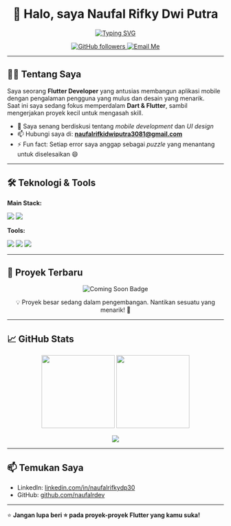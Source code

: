 <h1 align="center">👋 Halo, saya Naufal Rifky Dwi Putra</h1>

<p align="center">
  <a href="https://git.io/typing-svg">
    <img src="https://readme-typing-svg.herokuapp.com?font=Fira+Code&pause=1000&color=58A6FF&center=true&vCenter=true&width=435&lines=🚀+Flutter+Developer;💡+Mobile+%26+UI+Enthusiast;💻+Code%2C+Design%2C+and+Create!" alt="Typing SVG" />
  </a>
</p>

<p align="center">
  <a href="https://github.com/naufalrdev">
    <img src="https://img.shields.io/github/followers/naufalrdev?label=Follow&style=social" alt="GitHub followers" />
  </a>
  <a href="mailto:naufalrifkidwiputra3081@gmail.com">
    <img src="https://img.shields.io/badge/email-kirim%20email-blue" alt="Email Me" />
  </a>
</p>

---

## 👨‍💻 Tentang Saya

Saya seorang **Flutter Developer** yang antusias membangun aplikasi mobile dengan pengalaman pengguna yang mulus dan desain yang menarik.  
Saat ini saya sedang fokus memperdalam **Dart & Flutter**, sambil mengerjakan proyek kecil untuk mengasah skill.

- 💬 Saya senang berdiskusi tentang *mobile development* dan *UI design*  
- 📫 Hubungi saya di: **[naufalrifkidwiputra3081@gmail.com](mailto:naufalrifkidwiputra3081@gmail.com)**  
- ⚡ Fun fact: Setiap error saya anggap sebagai *puzzle* yang menantang untuk diselesaikan 😄

---

## 🛠️ Teknologi & Tools

**Main Stack:**
<p>
  <img src="https://img.shields.io/badge/Flutter-02569B?style=for-the-badge&logo=flutter&logoColor=white" />
  <img src="https://img.shields.io/badge/Dart-0175C2?style=for-the-badge&logo=dart&logoColor=white" />
</p>

**Tools:**
<p>
  <img src="https://img.shields.io/badge/VSCode-007ACC?style=for-the-badge&logo=visual-studio-code&logoColor=white" />
  <img src="https://img.shields.io/badge/Git-F05032?style=for-the-badge&logo=git&logoColor=white" />
  <img src="https://img.shields.io/badge/GitHub-181717?style=for-the-badge&logo=github&logoColor=white" />
</p>

---

## 🚧 Proyek Terbaru

<p align="center">
  <img src="https://img.shields.io/badge/Coming%20Soon...-gray?style=for-the-badge&logo=flutter" alt="Coming Soon Badge" />
</p>

<p align="center">💡 Proyek besar sedang dalam pengembangan. Nantikan sesuatu yang menarik! 🚀</p>

---

## 📈 GitHub Stats

<p align="center">
  <img height="170" src="https://github-readme-stats.vercel.app/api?username=naufalrdev&show_icons=true&theme=tokyonight" />
  <img height="170" src="https://github-readme-streak-stats.herokuapp.com/?user=naufalrdev&theme=tokyonight" />
</p>

<p align="center">
  <img src="https://github-readme-stats.vercel.app/api/top-langs/?username=naufalrdev&layout=compact&theme=tokyonight&hide=html,css" />
</p>

---

## 📫 Temukan Saya

- LinkedIn: [linkedin.com/in/naufalrifkydp30](https://linkedin.com/in/naufalrifkydp30)  
- GitHub: [github.com/naufalrdev](https://github.com/naufalrdev)

---

⭐ **Jangan lupa beri ⭐ pada proyek-proyek Flutter yang kamu suka!**
